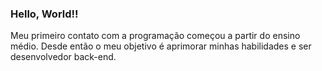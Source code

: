 <div>
<h3> Hello, World!! </h3>
<p> Meu primeiro contato com a programação começou a partir do ensino médio. Desde então o meu objetivo é aprimorar minhas habilidades e ser desenvolvedor back-end. </p>
</div>
